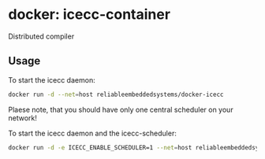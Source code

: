 # docker: icecc-container

Distributed compiler

## Usage

To start the icecc daemon:

```sh
docker run -d --net=host reliableembeddedsystems/docker-icecc
```

Plaese note, that you should have only one central scheduler on your network!

To start the icecc daemon and the icecc-scheduler:

```sh
docker run -d -e ICECC_ENABLE_SCHEDULER=1 --net=host reliableembeddedsystems/docker-icecc
```
